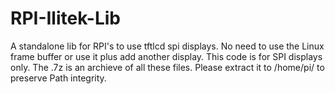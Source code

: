 # RPI-Ilitek-Lib
A standalone lib for RPI's to use tftlcd spi displays. No need to use the Linux frame buffer or use it
plus add another display. This code is for SPI displays only. The .7z is an archieve of all these files.
Please extract it to /home/pi/ to preserve Path integrity.

